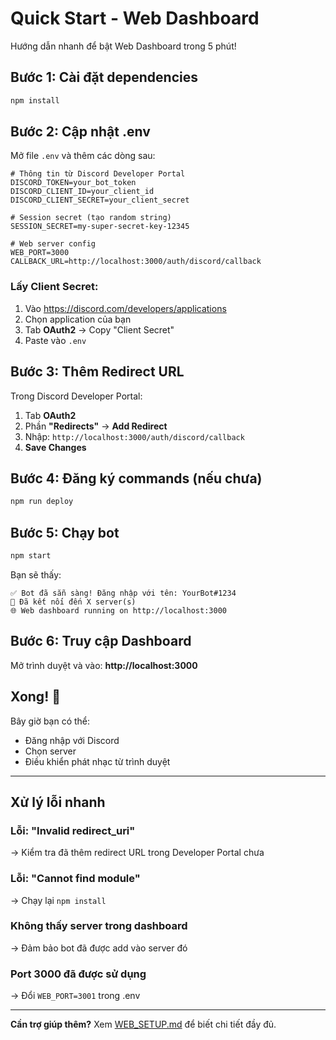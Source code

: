 # Quick Start - Web Dashboard

Hướng dẫn nhanh để bật Web Dashboard trong 5 phút!

## Bước 1: Cài đặt dependencies

```bash
npm install
```

## Bước 2: Cập nhật .env

Mở file `.env` và thêm các dòng sau:

```env
# Thông tin từ Discord Developer Portal
DISCORD_TOKEN=your_bot_token
DISCORD_CLIENT_ID=your_client_id
DISCORD_CLIENT_SECRET=your_client_secret

# Session secret (tạo random string)
SESSION_SECRET=my-super-secret-key-12345

# Web server config
WEB_PORT=3000
CALLBACK_URL=http://localhost:3000/auth/discord/callback
```

### Lấy Client Secret:

1. Vào https://discord.com/developers/applications
2. Chọn application của bạn
3. Tab **OAuth2** → Copy "Client Secret"
4. Paste vào `.env`

## Bước 3: Thêm Redirect URL

Trong Discord Developer Portal:

1. Tab **OAuth2**
2. Phần **"Redirects"** → **Add Redirect**
3. Nhập: `http://localhost:3000/auth/discord/callback`
4. **Save Changes**

## Bước 4: Đăng ký commands (nếu chưa)

```bash
npm run deploy
```

## Bước 5: Chạy bot

```bash
npm start
```

Bạn sẽ thấy:
```
✅ Bot đã sẵn sàng! Đăng nhập với tên: YourBot#1234
🎵 Đã kết nối đến X server(s)
🌐 Web dashboard running on http://localhost:3000
```

## Bước 6: Truy cập Dashboard

Mở trình duyệt và vào: **http://localhost:3000**

## Xong! 🎉

Bây giờ bạn có thể:
- Đăng nhập với Discord
- Chọn server
- Điều khiển phát nhạc từ trình duyệt

---

## Xử lý lỗi nhanh

### Lỗi: "Invalid redirect_uri"
→ Kiểm tra đã thêm redirect URL trong Developer Portal chưa

### Lỗi: "Cannot find module"
→ Chạy lại `npm install`

### Không thấy server trong dashboard
→ Đảm bảo bot đã được add vào server đó

### Port 3000 đã được sử dụng
→ Đổi `WEB_PORT=3001` trong .env

---

**Cần trợ giúp thêm?** Xem [WEB_SETUP.md](WEB_SETUP.md) để biết chi tiết đầy đủ.
